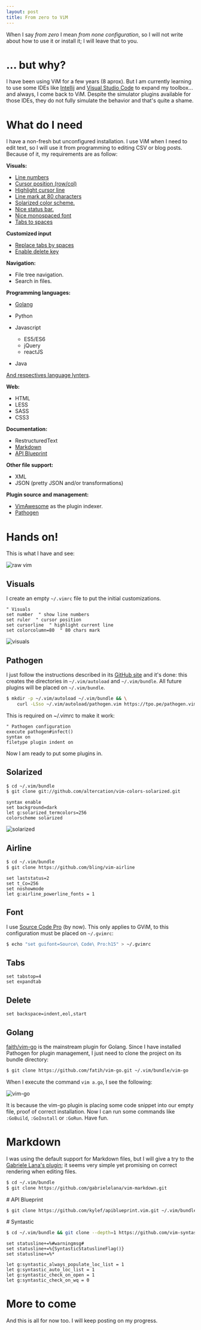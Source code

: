```yaml
---
layout: post
title: From zero to ViM
---
```


When I say _from zero_ I mean _from none configuration_, so I will not write
about how to use it or install it; I will leave that to you.

# ... but why?

I have been using ViM for a few years (8 aprox). But I am currently learning to
use some IDEs like [Intellij](https://www.jetbrains.com/idea/) and
[Visual Studio Code](https://code.visualstudio.com/) to expand my toolbox...
and always, I come back to ViM. Despite the simulator plugins available for
those IDEs, they do not fully simulate the behavior and that's quite a shame.

# What do I need

I have a non-fresh but unconfigured installation. I use ViM when I need to edit
text, so I will use it from programming to editing CSV or blog posts. Because
of it, my requirements are as follow:

**Visuals:**

* [Line numbers](#visuals)
* [Cursor position (row/col)](#visuals)
* [Highlight cursor line](#visuals)
* [Line mark at 80 characters](#visuals)
* [Solarized color scheme.](#solarized)
* [Nice status bar.](#airline)
* [Nice monospaced font](#font)
* [Tabs to spaces](#tabs)

**Customized input**

* [Replace tabs by spaces](#tabs)
* [Enable delete key](#delete)

**Navigation:**

- File tree navigation.
- Search in files.

**Programming languages:**

* [Golang](#golang)
* Python
* Javascript

  - ES5/ES6
  - jQuery
  - reactJS

* Java

[And respectives language lynters](#syntastic).

**Web:**

* HTML
* LESS
* SASS
* CSS3

**Documentation:**

* RestructuredText
* [Markdown](#markdown)
* [API Blueprint](#api-blueprint)

**Other file support:**

* XML
* JSON (pretty JSON and/or transformations)

**Plugin source and management:**

* [VimAwesome](https://vimawesome.com/) as the plugin indexer.
* [Pathogen](#pathogen)

# Hands on!

This is what I have and see:

![raw vim](/assets/vim/raw-vim.png)

## Visuals

I create an empty `~/.vimrc` file to put the initial customizations.

```vim
" Visuals
set number  " show line numbers
set ruler  " cursor position
set cursorline  " highlight current line
set colorcolumn=80  " 80 chars mark
```
![visuals](/assets/vim/vim-visuals.png)

## Pathogen

I just follow the instructions described in its
[GitHub site](https://github.com/tpope/vim-pathogen) and it's done: this
creates the directories in `~/.vim/autoload` and `~/.vim/bundle`. All future
plugins will be placed on `~/.vim/bundle`.

```bash
$ mkdir -p ~/.vim/autoload ~/.vim/bundle && \
	curl -LSso ~/.vim/autoload/pathogen.vim https://tpo.pe/pathogen.vim
```

This is required on ~/.vimrc to make it work:

```vim
" Pathogen configuration
execute pathogen#infect()
syntax on
filetype plugin indent on
```

Now I am ready to put some plugins in.

## Solarized

```bash
$ cd ~/.vim/bundle
$ git clone git://github.com/altercation/vim-colors-solarized.git
```

```vim
syntax enable
set background=dark
let g:solarized_termcolors=256
colorscheme solarized
```

![solarized](/assets/vim/solarized.png)

## Airline

```bash
$ cd ~/.vim/bundle  
$ git clone https://github.com/bling/vim-airline  
```

```vim
set laststatus=2  
set t_Co=256 
set noshowmode
let g:airline_powerline_fonts = 1
```

## Font

I use [Source Code Pro](https://www.fontsquirrel.com/fonts/source-code-pro) (by
now). This only applies to GViM, to this configuration must be placed on
`~/.gvimrc`:

```bash
$ echo "set guifont=Source\ Code\ Pro:h15" > ~/.gvimrc
```

## Tabs

```vimrc
set tabstop=4
set expandtab
```

## Delete

```vimrc
set backspace=indent,eol,start
```

## Golang

[faith/vim-go](https://github.com/fatih/vim-go) is the mainstream plugin for
Golang. Since I have installed Pathogen for plugin management, I just need to
clone the project on its bundle directory:

```bash
$ git clone https://github.com/fatih/vim-go.git ~/.vim/bundle/vim-go
```

When I execute the command `vim a.go`, I see the following:

![vim-go](/assets/vim/vim-go.png)

It is because the vim-go plugin is placing some code snippet into our empty 
file, proof of correct installation. Now I can run some commands like
`:GoBuild`, `:GoInstall` or `:GoRun`. Have fun.

# Markdown

I was using the default support for Markdown files, but I will give a try to
the [Gabriele Lana's plugin](https://github.com/gabrielelana/vim-markdown); it
seems very simple yet promising on correct rendering when editing files.

```bash
$ cd ~/.vim/bundle
$ git clone https://github.com/gabrielelana/vim-markdown.git
```

# API Blueprint

```bash
$ git clone https://github.com/kylef/apiblueprint.vim.git ~/.vim/bundle/apiblueprint.vim
```

# Syntastic

```bash
$ cd ~/.vim/bundle && git clone --depth=1 https://github.com/vim-syntastic/syntastic.git
```

```vimrc
set statusline+=%#warningmsg#
set statusline+=%{SyntasticStatuslineFlag()}
set statusline+=%*

let g:syntastic_always_populate_loc_list = 1
let g:syntastic_auto_loc_list = 1
let g:syntastic_check_on_open = 1
let g:syntastic_check_on_wq = 0
```

# More to come

And this is all for now too. I will keep posting on my progress.

